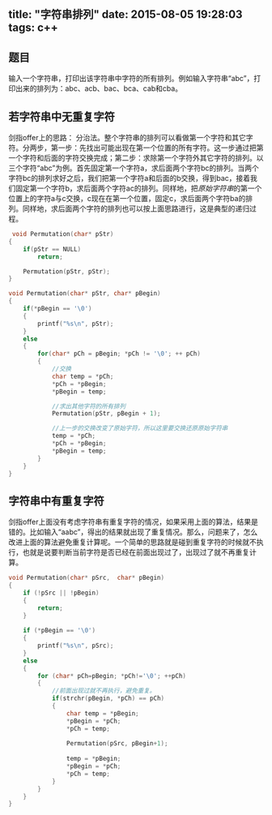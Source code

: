 title: "字符串排列"
date: 2015-08-05 19:28:03
tags: c++
---
## 题目
输入一个字符串，打印出该字符串中字符的所有排列。例如输入字符串“abc”，打印出来的排列为：abc、acb、bac、bca、cab和cba。
<!-- more -->
## 若字符串中无重复字符
剑指offer上的思路：
分治法。整个字符串的排列可以看做第一个字符和其它字符。分两步，第一步：先找出可能出现在第一个位置的所有字符。这一步通过把第一个字符和后面的字符交换完成；第二步：求除第一个字符外其它字符的排列。以三个字符“abc”为例。首先固定第一个字符a，求后面两个字符bc的排列。当两个字符bc的排列求好之后，我们把第一个字符a和后面的b交换，得到bac，接着我们固定第一个字符b，求后面两个字符ac的排列。同样地，把*原始字符串*的第一个位置上的字符a与c交换，c现在在第一个位置，固定c，求后面两个字符ba的排列。同样地，求后面两个字符的排列也可以按上面思路进行，这是典型的递归过程。

``` c++
 void Permutation(char* pStr)
{
    if(pStr == NULL)
        return;

    Permutation(pStr, pStr);
}

void Permutation(char* pStr, char* pBegin)
{
    if(*pBegin == '\0')
    {
        printf("%s\n", pStr);
    }
    else
    {
        for(char* pCh = pBegin; *pCh != '\0'; ++ pCh)
        {
        	//交换
            char temp = *pCh;
            *pCh = *pBegin;
            *pBegin = temp;

            //求出其他字符的所有排列
            Permutation(pStr, pBegin + 1);

            //上一步的交换改变了原始字符，所以这里要交换还原原始字符串
            temp = *pCh;
            *pCh = *pBegin;
            *pBegin = temp;
        }
    }
}
```

## 字符串中有重复字符
剑指offer上面没有考虑字符串有重复字符的情况，如果采用上面的算法，结果是错的。比如输入“aabc”，得出的结果就出现了重复情况。那么，问题来了，怎么改进上面的算法避免重复计算呢。一个简单的思路就是碰到重复字符的时候就不执行，也就是说要判断当前字符是否已经在前面出现过了，出现过了就不再重复计算。
``` c++
void Permutation(char* pSrc,  char* pBegin)  
{  
    if (!pSrc || !pBegin)  
    {  
        return;  
    }  
  
    if (*pBegin == '\0')  
    {  
        printf("%s\n", pSrc);  
    }  
    else  
    {  
        for (char* pCh=pBegin; *pCh!='\0'; ++pCh)  
        { 
        	//前面出现过就不再执行，避免重复。 
            if(strchr(pBegin, *pCh) == pCh)  
            {  
                char temp = *pBegin;  
                *pBegin = *pCh;  
                *pCh = temp;  
  
                Permutation(pSrc, pBegin+1);  
  
                temp = *pBegin;  
                *pBegin = *pCh;  
                *pCh = temp;  
            }  
        }  
    }  
}
```